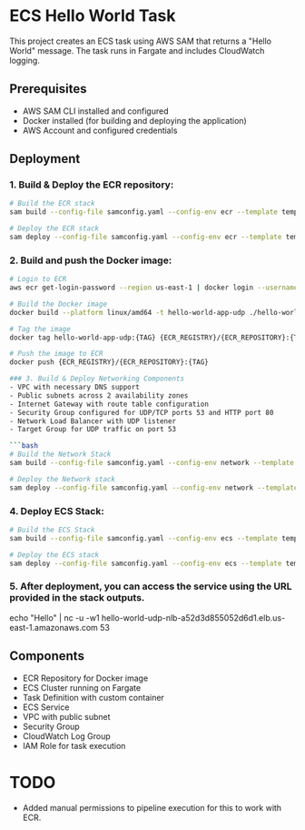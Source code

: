 # ECS Hello World Task

This project creates an ECS task using AWS SAM that returns a "Hello World" message. The task runs in Fargate and includes CloudWatch logging.

## Prerequisites

- AWS SAM CLI installed and configured
- Docker installed (for building and deploying the application)
- AWS Account and configured credentials

## Deployment

### 1. Build & Deploy the ECR repository:
```bash
# Build the ECR stack
sam build --config-file samconfig.yaml --config-env ecr --template template-ecr.yaml   
```

```bash
# Deploy the ECR stack
sam deploy --config-file samconfig.yaml --config-env ecr --template template-ecr.yaml
```

### 2. Build and push the Docker image:
```bash
# Login to ECR
aws ecr get-login-password --region us-east-1 | docker login --username AWS --password-stdin {ACCOUNT_ID}].dkr.ecr.us-east-1.amazonaws.com

# Build the Docker image
docker build --platform linux/amd64 -t hello-world-app-udp ./hello-world-app-udp

# Tag the image
docker tag hello-world-app-udp:{TAG} {ECR_REGISTRY}/{ECR_REPOSITORY}:{TAG}

# Push the image to ECR
docker push {ECR_REGISTRY}/{ECR_REPOSITORY}:{TAG}

### 3. Build & Deploy Networking Components
- VPC with necessary DNS support
- Public subnets across 2 availability zones
- Internet Gateway with route table configuration
- Security Group configured for UDP/TCP ports 53 and HTTP port 80
- Network Load Balancer with UDP listener
- Target Group for UDP traffic on port 53

```bash
# Build the Network Stack
sam build --config-file samconfig.yaml --config-env network --template template-network.yaml
```

```bash
# Deploy the Network stack
sam deploy --config-file samconfig.yaml --config-env network --template template-network.yaml
```

### 4. Deploy ECS Stack:
```bash
# Build the ECS Stack
sam build --config-file samconfig.yaml --config-env ecs --template template-ecs.yaml
```

```bash
# Deploy the ECS stack
sam deploy --config-file samconfig.yaml --config-env ecs --template template-ecs.yaml
```

### 5. After deployment, you can access the service using the URL provided in the stack outputs.

echo "Hello" | nc -u -w1 hello-world-udp-nlb-a52d3d855052d6d1.elb.us-east-1.amazonaws.com 53


## Components

- ECR Repository for Docker image
- ECS Cluster running on Fargate
- Task Definition with custom container
- ECS Service
- VPC with public subnet
- Security Group
- CloudWatch Log Group
- IAM Role for task execution




# TODO
* Added manual permissions to pipeline execution for this to work with ECR.